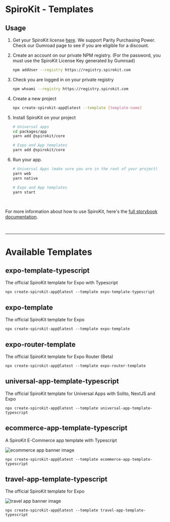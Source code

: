 # SpiroKit - Templates

## Usage

1. Get your SpiroKit license [here](https://maurocodes.gumroad.com/l/spirokit-figma-react-native). We support Parity Purchasing Power. Check our Gumroad page to see if you are eligible for a discount.

2. Create an account on our private NPM registry. (For the password, you must use the SpiroKit License Key generated by Gumroad)

   ```bash
   npm addUser --registry https://registry.spirokit.com
   ```

3. Check you are logged in on your private registry

   ```bash
   npm whoami --registry https://registry.spirokit.com
   ```

4. Create a new project

   ```bash
   npx create-spirokit-app@latest --template [template-name]
   ```

5. Install SpiroKit on your project

   ```sh
   # Universal apps
   cd packages/app
   yarn add @spirokit/core

   # Expo and App templates
   yarn add @spirokit/core
   ```

6. Run your app.

   ```sh
   # Universal Apps (make sure you are in the root of your project)
   yarn web
   yarn native

   # Expo and App templates
   yarn start
   ```

<br/>

For more information about how to use SpiroKit, here's the [full storybook documentation](https://docs.spirokit.com).

<br/>

---

# Available Templates

## expo-template-typescript

The official SpiroKit template for Expo with Typescript

```
npx create-spirokit-app@latest --template expo-template-typescript
```

## expo-template

The official SpiroKit template for Expo

```
npx create-spirokit-app@latest --template expo-template
```

## expo-router-template

The official SpiroKit template for Expo Router (Beta)

```
npx create-spirokit-app@latest --template expo-router-template
```

## universal-app-template-typescript

The official SpiroKit template for Universal Apps with Solito, NextJS and Expo

```
npx create-spirokit-app@latest --template universal-app-template-typescript
```

## ecommerce-app-template-typescript

A SpiroKit E-Commerce app template with Typescript

![ecommerce app banner image](https://i.imgur.com/qEsULxj.jpg)

```
npx create-spirokit-app@latest --template ecommerce-app-template-typescript
```

## travel-app-template-typescript

The official SpiroKit template for Expo

![travel app banner image](https://i.imgur.com/0jCWLrc.png)

```
npx create-spirokit-app@latest --template travel-app-template-typescript
```
